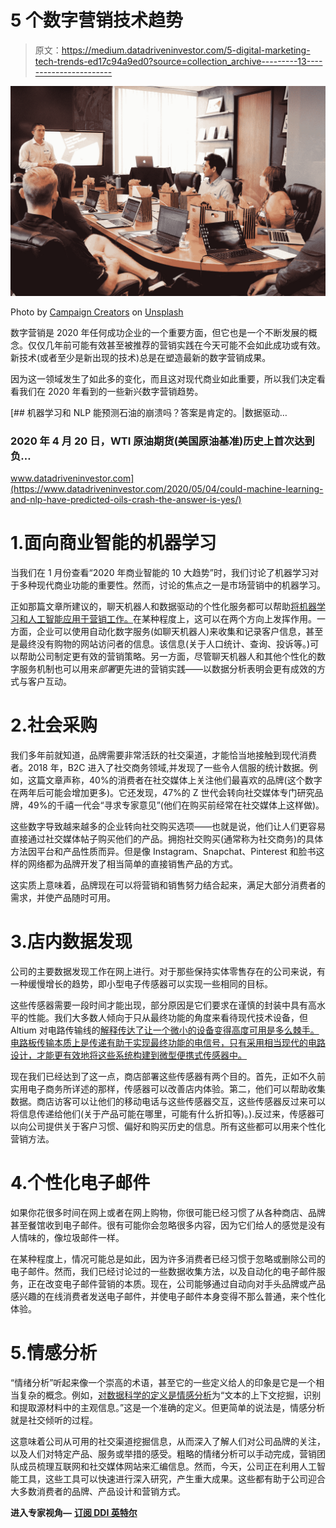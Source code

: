 # 5 个数字营销技术趋势

> 原文：<https://medium.datadriveninvestor.com/5-digital-marketing-tech-trends-ed17c94a9ed0?source=collection_archive---------13----------------------->

![](img/e535a3b1dbdd0e1e70f234317ed5b33b.png)

Photo by [Campaign Creators](https://unsplash.com/@campaign_creators?utm_source=medium&utm_medium=referral) on [Unsplash](https://unsplash.com?utm_source=medium&utm_medium=referral)

数字营销是 2020 年任何成功企业的一个重要方面，但它也是一个不断发展的概念。仅仅几年前可能有效甚至被推荐的营销实践在今天可能不会如此成功或有效。新技术(或者至少是新出现的技术)总是在塑造最新的数字营销成果。

因为这一领域发生了如此多的变化，而且这对现代商业如此重要，所以我们决定看看我们在 2020 年看到的一些新兴数字营销趋势。

[](https://www.datadriveninvestor.com/2020/05/04/could-machine-learning-and-nlp-have-predicted-oils-crash-the-answer-is-yes/) [## 机器学习和 NLP 能预测石油的崩溃吗？答案是肯定的。|数据驱动…

### 2020 年 4 月 20 日，WTI 原油期货(美国原油基准)历史上首次达到负…

www.datadriveninvestor.com](https://www.datadriveninvestor.com/2020/05/04/could-machine-learning-and-nlp-have-predicted-oils-crash-the-answer-is-yes/) 

# 1.面向商业智能的机器学习

当我们在 1 月份查看“2020 年商业智能的 10 大趋势”时，我们讨论了机器学习对于多种现代商业功能的重要性。然而，讨论的焦点之一是市场营销中的机器学习。

正如那篇文章所建议的，聊天机器人和数据驱动的个性化服务都可以帮助[将机器学习和人工智能应用于营销工作。](https://www.countants.com/blogs/how-does-customer-feedback-sentiment-analysis-work-in-search-marketing/?utm_medium=social&utm_source=medium&utm_campaign=traffic)在某种程度上，这可以在两个方向上发挥作用。一方面，企业可以使用自动化数字服务(如聊天机器人)来收集和记录客户信息，甚至是最终没有购物的网站访问者的信息。该信息(关于人口统计、查询、投诉等。)可以帮助公司制定更有效的营销策略。另一方面，尽管聊天机器人和其他个性化的数字服务机制也可以用来*部署*更先进的营销实践——以数据分析表明会更有成效的方式与客户互动。

# 2.社会采购

我们多年前就知道，品牌需要非常活跃的社交渠道，才能恰当地接触到现代消费者。2018 年，B2C 进入了社交商务领域,并发现了一些令人信服的统计数据。例如，这篇文章声称，40%的消费者在社交媒体上关注他们最喜欢的品牌(这个数字在两年后可能会增加更多)。它还发现，47%的 Z 世代会转向社交媒体专门研究品牌，49%的千禧一代会“寻求专家意见”(他们在购买前经常在社交媒体上这样做)。

这些数字导致越来越多的企业转向社交购买选项——也就是说，他们让人们更容易直接通过社交媒体帖子购买他们的产品。拥抱社交购买(通常称为社交商务)的具体方法因平台和产品性质而异。但是像 Instagram、Snapchat、Pinterest 和脸书这样的网络都为品牌开发了相当简单的直接销售产品的方式。

这实质上意味着，品牌现在可以将营销和销售努力结合起来，满足大部分消费者的需求，并使产品随时可用。

# 3.店内数据发现

公司的主要数据发现工作在网上进行。对于那些保持实体零售存在的公司来说，有一种缓慢增长的趋势，即小型电子传感器可以实现一些相同的目标。

这些传感器需要一段时间才能出现，部分原因是它们要求在谨慎的封装中具有高水平的性能。我们大多数人倾向于只从最终功能的角度来看待现代技术设备，但 Altium 对电路传输线的[解释传达了让一个微小的设备变得高度可用是多么棘手。电路板传输本质上是传递有助于实现最终功能的电信号，只有采用相当现代的电路设计，才能更有效地将这些系统构建到微型便携式传感器中。](https://www.altium.com/solution/transmission-lines-and-terminations-in-high-speed-design/)

现在我们已经达到了这一点，商店部署这些传感器有两个目的。首先，正如不久前实用电子商务所详述的那样，传感器可以改善店内体验。第二，他们可以帮助收集数据。商店访客可以让他们的移动电话与这些传感器交互，这些传感器反过来可以将信息传递给他们(关于产品可能在哪里，可能有什么折扣等)。).反过来，传感器可以向公司提供关于客户习惯、偏好和购买历史的信息。所有这些都可以用来个性化营销方法。

# 4.个性化电子邮件

如果你花很多时间在网上或者在网上购物，你很可能已经习惯了从各种商店、品牌甚至餐馆收到电子邮件。很有可能你会忽略很多内容，因为它们给人的感觉是没有人情味的，像垃圾邮件一样。

在某种程度上，情况可能总是如此，因为许多消费者已经习惯于忽略或删除公司的电子邮件。然而，我们已经讨论过的一些数据收集方法，以及自动化的电子邮件服务，正在改变电子邮件营销的本质。现在，公司能够通过自动向对手头品牌或产品感兴趣的在线消费者发送电子邮件，并使电子邮件本身变得不那么普通，来个性化体验。

# 5.情感分析

“情绪分析”听起来像一个崇高的术语，甚至它的一些定义给人的印象是它是一个相当复杂的概念。例如，[对数据科学的定义是情感分析](https://towardsdatascience.com/sentiment-analysis-concept-analysis-and-applications-6c94d6f58c17)为“文本的上下文挖掘，识别和提取源材料中的主观信息。”这是一个准确的定义。但更简单的说法是，情感分析就是社交倾听的过程。

这意味着公司从可用的社交渠道挖掘信息，从而深入了解人们对公司品牌的关注，以及人们对特定产品、服务或举措的感受。粗略的情绪分析可以手动完成，营销团队成员梳理互联网和社交媒体网站来汇编信息。然而，今天，公司正在利用人工智能工具，这些工具可以快速进行深入研究，产生重大成果。这些都有助于公司迎合大多数消费者的品牌、产品设计和营销方式。

**进入专家视角—** [**订阅 DDI 英特尔**](https://datadriveninvestor.com/ddi-intel)